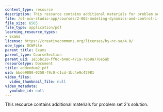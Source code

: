 ```yaml
---
content_type: resource
description: This resource contains additional materials for problem set 2's solution.
file: /ol-ocw-studio-app/courses/2-003-modeling-dynamics-and-control-i-spring-2005/bbde90800250f9c0c1cd1bc4e9c42981_addendum2.pdf
file_size: 8565
file_type: application/pdf
learning_resource_types:
- Exams
license: https://creativecommons.org/licenses/by-nc-sa/4.0/
ocw_type: OCWFile
parent_title: Exams
parent_type: CourseSection
parent_uid: 1e55bc20-ff0c-b48c-471a-7869a776e5ab
resourcetype: Document
title: addendum2.pdf
uid: bbde9080-0250-f9c0-c1cd-1bc4e9c42981
video_files:
  video_thumbnail_file: null
video_metadata:
  youtube_id: null
---
```

This resource contains additional materials for problem set 2's solution.